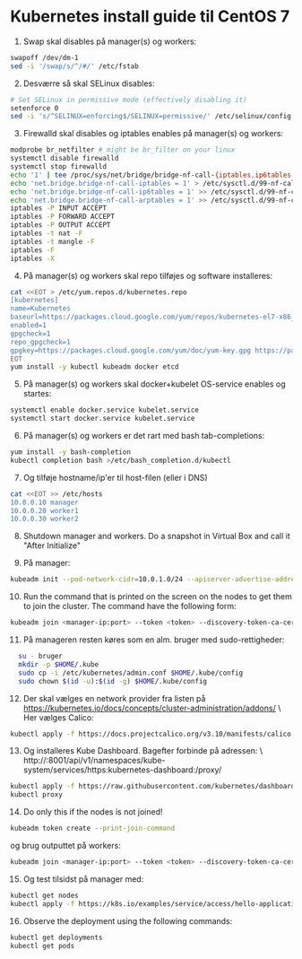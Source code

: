 # Kubernetes install guide til CentOS 7

1. Swap skal disables på manager(s) og workers:
```bash
swapoff /dev/dm-1
sed -i '/swap/s/^/#/' /etc/fstab
```

2. Desværre så skal SELinux disables:
```bash
# Set SELinux in permissive mode (effectively disabling it)
setenforce 0
sed -i 's/^SELINUX=enforcing$/SELINUX=permissive/' /etc/selinux/config
```

3. Firewalld skal disables og iptables enables på manager(s) og workers:
```bash
modprobe br_netfilter # might be br_filter on your linux
systemctl disable firewalld
systemctl stop firewalld
echo '1' | tee /proc/sys/net/bridge/bridge-nf-call-{iptables,ip6tables,arptables}
echo 'net.bridge.bridge-nf-call-iptables = 1' > /etc/sysctl.d/99-nf-call-iptables.conf
echo 'net.bridge.bridge-nf-call-ip6tables = 1' >> /etc/sysctl.d/99-nf-call-iptables.conf
echo 'net.bridge.bridge-nf-call-arptables = 1' >> /etc/sysctl.d/99-nf-call-iptables.conf
iptables -P INPUT ACCEPT
iptables -P FORWARD ACCEPT
iptables -P OUTPUT ACCEPT
iptables -t nat -F
iptables -t mangle -F
iptables -F
iptables -X
```

4. På manager(s) og workers skal repo tilføjes og software installeres:
```bash
cat <<EOT > /etc/yum.repos.d/kubernetes.repo
[kubernetes]
name=Kubernetes
baseurl=https://packages.cloud.google.com/yum/repos/kubernetes-el7-x86_64
enabled=1
gpgcheck=1
repo_gpgcheck=1
gpgkey=https://packages.cloud.google.com/yum/doc/yum-key.gpg https://packages.cloud.google.com/yum/doc/rpm-package-key.gpg
EOT
yum install -y kubectl kubeadm docker etcd
```

5. På manager(s) og workers skal docker+kubelet OS-service enables og startes:
```bash
systemctl enable docker.service kubelet.service
systemctl start docker.service kubelet.service
```

6. På manager(s) og workers er det rart med bash tab-completions:
```bash
yum install -y bash-completion
kubectl completion bash >/etc/bash_completion.d/kubectl
```

7. Og tilføje hostname/ip'er til host-filen (eller i DNS)
```bash
cat <<EOT >> /etc/hosts
10.0.0.10 manager
10.0.0.20 worker1
10.0.0.30 worker2
```

8. Shutdown manager and workers. Do a snapshot in Virtual Box and call it "After Initialize"

9. På manager:
```bash
kubeadm init --pod-network-cidr=10.0.1.0/24 --apiserver-advertise-address=10.0.0.10 # erstat 10.0.0.10 med managers ip. Tager lang tid
```

10. Run the command that is printed on the screen on the nodes to get them to join the cluster.
The command have the following form:
```bash
kubeadm join <manager-ip:port> --token <token> --discovery-token-ca-cert-hash <hash>
```

11. På manageren resten køres som en alm. bruger med sudo-rettigheder:
```bash
  su - bruger
  mkdir -p $HOME/.kube
  sudo cp -i /etc/kubernetes/admin.conf $HOME/.kube/config
  sudo chown $(id -u):$(id -g) $HOME/.kube/config
```

12. Der skal vælges en network provider fra listen på https://kubernetes.io/docs/concepts/cluster-administration/addons/ \\
Her vælges Calico:
```bash
kubectl apply -f https://docs.projectcalico.org/v3.10/manifests/calico.yaml
```


13. Og installeres Kube Dashboard. Bagefter forbinde på adressen: \\
http://<manager-exteral-ip>:8001/api/v1/namespaces/kube-system/services/https:kubernetes-dashboard:/proxy/

```bash
kubectl apply -f https://raw.githubusercontent.com/kubernetes/dashboard/v1.10.1/src/deploy/recommended/kubernetes-dashboard.yaml
kubectl proxy
```

14. Do only this if the nodes is not joined!

```bash
kubeadm token create --print-join-command
```

og brug outputtet på workers:
```bash
kubeadm join <manager-ip:port> --token <token> --discovery-token-ca-cert-hash <hash>
```

15. Og test tilsidst på manager med:
```bash
kubectl get nodes
kubectl apply -f https://k8s.io/examples/service/access/hello-application.yaml
```

16. Observe the deployment using the following commands:

```bash
kubectl get deployments
kubectl get pods
```




